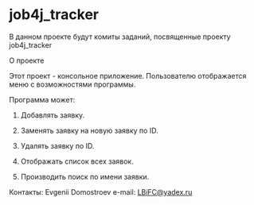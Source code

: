 # job4j_tracker
В данном проекте будут комиты заданий, посвященные проекту job4j_tracker

О проекте

Этот проект - консольное приложение. Пользователю отображается меню с возможностями программы.

Программа может:

1. Добавлять заявку.

2. Заменять заявку на новую заявку по ID.

3. Удалять заявку по ID.

4. Отображать список всех заявок.

5. Производить поиск по имени заявки.

Контакты: Evgenii Domostroev
e-mail: LBiFC@yadex.ru
